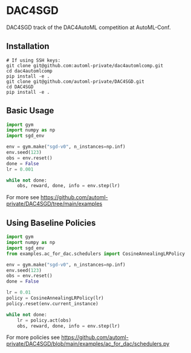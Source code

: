 # DAC4SGD

DAC4SGD track of the DAC4AutoML competition at AutoML-Conf.


## Installation

```
# If using SSH keys:
git clone git@github.com:automl-private/dac4automlcomp.git
cd dac4automlcomp
pip install -e .
git clone git@github.com/automl-private/DAC4SGD.git
cd DAC4SGD
pip install -e .
```


## Basic Usage

```python
import gym
import numpy as np
import sgd_env

env = gym.make("sgd-v0", n_instances=np.inf)
env.seed(123)
obs = env.reset()
done = False
lr = 0.001

while not done:
    obs, reward, done, info = env.step(lr)
```

For more see https://github.com/automl-private/DAC4SGD/tree/main/examples

## Using Baseline Policies
```python
import gym
import numpy as np
import sgd_env
from examples.ac_for_dac.schedulers import CosineAnnealingLRPolicy

env = gym.make("sgd-v0", n_instances=np.inf)
env.seed(123)
obs = env.reset()
done = False

lr = 0.01
policy = CosineAnnealingLRPolicy(lr)
policy.reset(env.current_instance)

while not done:
    lr = policy.act(obs)
    obs, reward, done, info = env.step(lr)
```

For more policies see https://github.com/automl-private/DAC4SGD/blob/main/examples/ac_for_dac/schedulers.py
